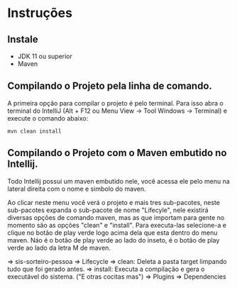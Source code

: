 # Instruções

## Instale

- JDK 11 ou superior
- Maven

## Compilando o Projeto pela linha de comando.

A primeira opção para compilar o projeto é pelo terminal. Para isso abra o terminal 
do IntelliJ (Alt + F12 ou Menu View -> Tool Windows -> Terminal) e execute o comando abaixo:

    mvn clean install

## Compilando o Projeto com o Maven embutido no Intellij.

Todo Intellij possui um maven embutido nele, você acessa ele pelo menu na lateral direita com o nome e simbolo do maven.

Ao clicar neste menu você verá o projeto e mais tres sub-pacotes, neste sub-pacotes expanda o sub-pacote de
nome "Lifecyle", nele existirá diversas opções de comando maven, mas as que importam para gente no momento são
as opções "clean" e "install". Para executa-las selecione-a e clique no botão de play verde logo acima dela que esta dentro 
do menu maven. Náo é o botão de play verde ao lado do inseto, é o botão de play verde ao lado da letra M de maven.

=> sis-sorteiro-pessoa
    => Lifecycle
        => clean: Deleta a pasta target limpando tudo que foi gerado antes. 
        => install: Executa a compilação e gera o executável do sistema. ("E otras cocitas mas")
    => Plugins
    => Dependencies



